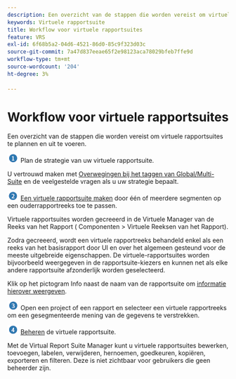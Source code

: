 ```yaml
---
description: Een overzicht van de stappen die worden vereist om virtuele rapportsuites te plannen en uit te voeren.
keywords: Virtuele rapportsuite
title: Workflow voor virtuele rapportsuites
feature: VRS
exl-id: 6f68b5a2-04d6-4521-86d0-85c9f323d03c
source-git-commit: 7a47d837eeae65f2e98123aca78029bfeb7ffe9d
workflow-type: tm+mt
source-wordcount: '204'
ht-degree: 3%

---
```


# Workflow voor virtuele rapportsuites

Een overzicht van de stappen die worden vereist om virtuele rapportsuites te plannen en uit te voeren.

![](assets/step1_icon.png) Plan de strategie van uw virtuele rapportsuite.

U vertrouwd maken met [Overwegingen bij het taggen van Global/Multi-Suite](/help/components/vrs/vrs-considerations.md) en de veelgestelde vragen als u uw strategie bepaalt.

![](assets/step2_icon.png) [Een virtuele rapportsuite maken](/help/components/vrs/c-workflow-vrs/vrs-create.md) door één of meerdere segmenten op een ouderrapportreeks toe te passen.

Virtuele rapportsuites worden gecreeerd in de Virtuele Manager van de Reeks van het Rapport ( Componenten > Virtuele Reeksen van het Rapport).

Zodra gecreeerd, wordt een virtuele rapportreeks behandeld enkel als een reeks van het basisrapport door UI en over het algemeen gesteund voor de meeste uitgebreide eigenschappen. De virtuele-rapportsuites worden bijvoorbeeld weergegeven in de rapportsuite-kiezers en kunnen net als elke andere rapportsuite afzonderlijk worden geselecteerd.

Klik op het pictogram Info naast de naam van de rapportsuite om [informatie hierover weergeven](/help/components/vrs/c-workflow-vrs/vrs-view.md).

![](assets/step3_icon.png) Open een project of een rapport en selecteer een virtuele rapportreeks om een gesegmenteerde mening van de gegevens te verstrekken.

![](assets/step4_icon.png) [Beheren](/help/components/vrs/c-workflow-vrs/vrs-manage.md) de virtuele rapportsuite.

Met de Virtual Report Suite Manager kunt u virtuele rapportsuites bewerken, toevoegen, labelen, verwijderen, hernoemen, goedkeuren, kopiëren, exporteren en filteren. Deze is niet zichtbaar voor gebruikers die geen beheerder zijn.
